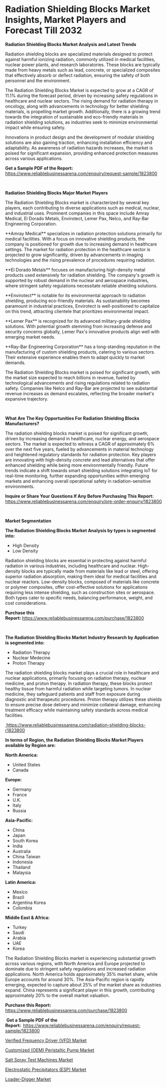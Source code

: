 <p><h1>Radiation Shielding Blocks Market Insights, Market Players and Forecast Till 2032</h1></p><p><strong>Radiation Shielding Blocks Market Analysis and Latest Trends</strong></p>
<p><p>Radiation shielding blocks are specialized materials designed to protect against harmful ionizing radiation, commonly utilized in medical facilities, nuclear power plants, and research laboratories. These blocks are typically made from heavy metals such as lead, concrete, or specialized composites that effectively absorb or deflect radiation, ensuring the safety of both personnel and the environment.</p><p>The Radiation Shielding Blocks Market is expected to grow at a CAGR of 11.1% during the forecast period, driven by increasing safety regulations in healthcare and nuclear sectors. The rising demand for radiation therapy in oncology, along with advancements in technology for better shielding materials, is propelling market growth. Additionally, there is a growing trend towards the integration of sustainable and eco-friendly materials in radiation shielding solutions, as industries seek to minimize environmental impact while ensuring safety. </p><p>Innovations in product design and the development of modular shielding solutions are also gaining traction, enhancing installation efficiency and adaptability. As awareness of radiation hazards increases, the market is poised for significant expansion, providing enhanced protection measures across various applications.</p></p>
<p><strong>Get a Sample PDF of the Report:&nbsp;</strong> <a href="https://www.reliablebusinessarena.com/enquiry/request-sample/1823800?utm_campaign=3186&utm_medium=2&utm_source=Github&utm_content=ia&utm_term=31032025&utm_id=radiation-shielding-blocks">https://www.reliablebusinessarena.com/enquiry/request-sample/1823800</a></p>
<p>&nbsp;</p>
<p><strong>Radiation Shielding Blocks Major Market Players</strong></p>
<p><p>The Radiation Shielding Blocks market is characterized by several key players, each contributing to diverse applications such as medical, nuclear, and industrial uses. Prominent companies in this space include Amray Medical, El Dorado Metals, Envirotect, Lemer Pax, Nelco, and Ray-Bar Engineering Corporation.</p><p>**Amray Medical** specializes in radiation protection solutions primarily for medical facilities. With a focus on innovative shielding products, the company is positioned for growth due to increasing demand in healthcare settings. The market for radiation protection in the healthcare sector is projected to grow significantly, driven by advancements in imaging technologies and the rising prevalence of procedures requiring radiation.</p><p>**El Dorado Metals** focuses on manufacturing high-density metal products used extensively for radiation shielding. The company's growth is supported by robust demand in the nuclear and aerospace industries, where stringent safety regulations necessitate reliable shielding solutions.</p><p>**Envirotect** is notable for its environmental approach to radiation shielding, producing eco-friendly materials. As sustainability becomes paramount in industrial practices, Envirotect is well-positioned to capitalize on this trend, attracting clientele that prioritizes environmental impact.</p><p>**Lemer Pax** is recognized for its advanced military-grade shielding solutions. With potential growth stemming from increasing defense and security concerns globally, Lemer Pax's innovative products align well with emerging market needs.</p><p>**Ray-Bar Engineering Corporation** has a long-standing reputation in the manufacturing of custom shielding products, catering to various sectors. Their extensive experience enables them to adapt quickly to market demands.</p><p>The Radiation Shielding Blocks market is poised for significant growth, with the market size expected to reach billions in revenue, fueled by technological advancements and rising regulations related to radiation safety. Companies like Nelco and Ray-Bar are projected to see substantial revenue increases as demand escalates, reflecting the broader market's expansive trajectory.</p></p>
<p>&nbsp;</p>
<p><strong>What Are The Key Opportunities For Radiation Shielding Blocks Manufacturers?</strong></p>
<p><p>The radiation shielding blocks market is poised for significant growth, driven by increasing demand in healthcare, nuclear energy, and aerospace sectors. The market is expected to witness a CAGR of approximately 6% over the next five years, fueled by advancements in material technology and heightened regulatory standards for radiation protection. Key players are innovating with high-density concrete and lead alternatives that offer enhanced shielding while being more environmentally friendly. Future trends indicate a shift towards smart shielding solutions integrating IoT for real-time monitoring, further expanding opportunities within emerging markets and enhancing overall operational safety in radiation-sensitive environments.</p></p>
<p><strong>Inquire or Share Your Questions If Any Before Purchasing This Report:</strong> <a href="https://www.reliablebusinessarena.com/enquiry/pre-order-enquiry/1823800?utm_campaign=3186&utm_medium=2&utm_source=Github&utm_content=ia&utm_term=31032025&utm_id=radiation-shielding-blocks">https://www.reliablebusinessarena.com/enquiry/pre-order-enquiry/1823800</a></p>
<p>&nbsp;</p>
<p><strong>Market Segmentation</strong></p>
<p><strong>The Radiation Shielding Blocks Market Analysis by types is segmented into:</strong></p>
<p><ul><li>High Density</li><li>Low Density</li></ul></p>
<p><p>Radiation shielding blocks are essential in protecting against harmful radiation in various industries, including healthcare and nuclear. High-density blocks are typically made from materials like lead or steel, offering superior radiation absorption, making them ideal for medical facilities and nuclear reactors. Low-density blocks, composed of materials like concrete or polymer composites, offer cost-effective solutions for applications requiring less intense shielding, such as construction sites or aerospace. Both types cater to specific needs, balancing performance, weight, and cost considerations.</p></p>
<p><strong>Purchase this Report:&nbsp;</strong><a href="https://www.reliablebusinessarena.com/purchase/1823800?utm_campaign=3186&utm_medium=2&utm_source=Github&utm_content=ia&utm_term=31032025&utm_id=radiation-shielding-blocks">https://www.reliablebusinessarena.com/purchase/1823800</a></p>
<p>&nbsp;</p>
<p><strong>The Radiation Shielding Blocks Market Industry Research by Application is segmented into:</strong></p>
<p><ul><li>Radiation Therapy</li><li>Nuclear Medecine</li><li>Proton Therapy</li></ul></p>
<p><p>The radiation shielding blocks market plays a crucial role in healthcare and nuclear applications, primarily focusing on radiation therapy, nuclear medicine, and proton therapy. In radiation therapy, these blocks protect healthy tissue from harmful radiation while targeting tumors. In nuclear medicine, they safeguard patients and staff from exposure during diagnostic and therapeutic procedures. Proton therapy utilizes these shields to ensure precise dose delivery and minimize collateral damage, enhancing treatment efficacy while maintaining safety standards across medical facilities.</p></p>
<p><a href="https://www.reliablebusinessarena.com/radiation-shielding-blocks-r1823800?utm_campaign=3186&utm_medium=2&utm_source=Github&utm_content=ia&utm_term=31032025&utm_id=radiation-shielding-blocks">&nbsp;https://www.reliablebusinessarena.com/radiation-shielding-blocks-r1823800</a></p>
<p><strong>In terms of Region, the Radiation Shielding Blocks Market Players available by Region are:</strong></p>
<p>
    <p> <strong> North America: </strong>
        <ul>
            <li>United States</li>
            <li>Canada</li>
        </ul>
        </p> 
    <p> <strong> Europe: </strong>
        <ul>
            <li>Germany</li>
            <li>France</li>
            <li>U.K.</li>
            <li>Italy</li>
            <li>Russia</li>
        </ul>
        </p> 
    <p> <strong> Asia-Pacific: </strong>
        <ul>
            <li>China</li>
            <li>Japan</li>
            <li>South Korea</li>
            <li>India</li>
            <li>Australia</li>
            <li>China Taiwan</li>
            <li>Indonesia</li>
            <li>Thailand</li>
            <li>Malaysia</li>
        </ul>
        </p> 
    <p> <strong> Latin America: </strong>
        <ul>
            <li>Mexico</li>
            <li>Brazil</li>
            <li>Argentina Korea</li>
            <li>Colombia</li>
        </ul>
        </p> 
    <p> <strong> Middle East & Africa: </strong>
        <ul>
            <li>Turkey</li>
            <li>Saudi</li>
            <li>Arabia</li>
            <li>UAE</li>
            <li>Korea</li>
        </ul>
    </p>
    </p>
<p><p>The Radiation Shielding Blocks market is experiencing substantial growth across various regions, with North America and Europe projected to dominate due to stringent safety regulations and increased radiation applications. North America holds approximately 35% market share, while Europe accounts for around 30%. The Asia-Pacific region is rapidly emerging, expected to capture about 25% of the market share as industries expand. China represents a significant player in this growth, contributing approximately 20% to the overall market valuation.</p></p>
<p><strong>Purchase this Report: </strong><a href="https://www.reliablebusinessarena.com/purchase/1823800?utm_campaign=3186&utm_medium=2&utm_source=Github&utm_content=ia&utm_term=31032025&utm_id=radiation-shielding-blocks">https://www.reliablebusinessarena.com/purchase/1823800</a></p>
<p>&nbsp;<strong>Get a Sample PDF of the Report:&nbsp;&nbsp;</strong><a href="https://www.reliablebusinessarena.com/enquiry/request-sample/1823800?utm_campaign=3186&utm_medium=2&utm_source=Github&utm_content=ia&utm_term=31032025&utm_id=radiation-shielding-blocks">https://www.reliablebusinessarena.com/enquiry/request-sample/1823800</a></p>
<p><strong></strong></p>
<p><p><a href="https://www.linkedin.com/pulse/revenue-insights-growth-forecast-verified-frequency-driver-7oene?utm_campaign=3186&utm_medium=2&utm_source=Github&utm_content=ia&utm_term=31032025&utm_id=radiation-shielding-blocks">Verified Frequency Driver (VFD) Market</a></p><p><a href="https://www.linkedin.com/pulse/exploring-customized-oem-peristaltic-pump-market-dynamics-g3lwe?utm_campaign=3186&utm_medium=2&utm_source=Github&utm_content=ia&utm_term=31032025&utm_id=radiation-shielding-blocks">Customized (OEM) Peristaltic Pump Market</a></p><p><a href="https://www.linkedin.com/pulse/salt-spray-test-machines-market-overview-analyzing-trends-projecting-ibd3e?utm_campaign=3186&utm_medium=2&utm_source=Github&utm_content=ia&utm_term=31032025&utm_id=radiation-shielding-blocks">Salt Spray Test Machines Market</a></p><p><a href="https://www.linkedin.com/pulse/electrostatic-precipitators-esp-market-revenue-demand-forecast-eanie?utm_campaign=3186&utm_medium=2&utm_source=Github&utm_content=ia&utm_term=31032025&utm_id=radiation-shielding-blocks">Electrostatic Precipitators (ESP) Market</a></p><p><a href="https://www.linkedin.com/pulse/deep-insights-loader-digger-market-size-growing-demand-profitable-2tbge?utm_campaign=3186&utm_medium=2&utm_source=Github&utm_content=ia&utm_term=31032025&utm_id=radiation-shielding-blocks">Loader-Digger Market</a></p></p>